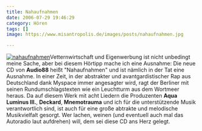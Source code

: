 ```yaml
---
title: Nahaufnahmen
date: 2006-07-29 19:46:29
category: Hören
tags: []
image: https://www.misantropolis.de/images/posts/nahaufnahmen.jpg

---
```


[![](http://www.misantropolis.de/wp-content/uploads/2008/04/nahaufnahmen.jpg "nahaufnahmen")](http://www.misantropolis.de/wp-content/uploads/2008/04/nahaufnahmen.jpg)Vetternwirtschaft und Eigenwerbung ist nicht unbedingt meine Sache, aber bei diesem Hörtipp mache ich eine Ausnahme: Die neue CD von **Audio88** heißt "Nahaufnahmen" und ist nämlich in der Tat eine Ausnahme. In einer Zeit, in der abstrakter und avantgardistischer Rap aus Deutschland dank Myspace immer angesagter wird, ragt der Berliner mit seinen Rundumschlagstexten wie ein Leuchtturm aus dem Wortmeer heraus. Da auf diesem Werk mit acht Liedern die Produzenten **Aqua Luminus III.**, **Deckard**, **Mnemotrauma** und ich für die unterstützende Musik verantwortlich sind, ist auch für eine große abtrakte und melodische Musikvielfalt gesorgt. Wer lachen, weinen (und eventuell auch mal das Autoradio laut aufdrehen) will, dem sei diese CD ans Herz gelegt.
